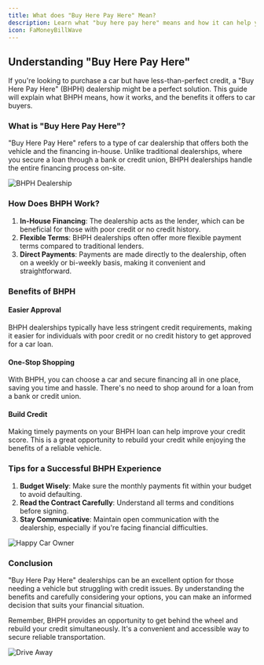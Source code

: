 ```yaml
---
title: What does "Buy Here Pay Here" Mean?
description: Learn what "buy here pay here" means and how it can help you purchase a car.
icon: FaMoneyBillWave
---
```


## Understanding "Buy Here Pay Here"

If you're looking to purchase a car but have less-than-perfect credit, a "Buy Here Pay Here" (BHPH) dealership might be a perfect solution. This guide will explain what BHPH means, how it works, and the benefits it offers to car buyers.

### What is "Buy Here Pay Here"?

"Buy Here Pay Here" refers to a type of car dealership that offers both the vehicle and the financing in-house. Unlike traditional dealerships, where you secure a loan through a bank or credit union, BHPH dealerships handle the entire financing process on-site.

![BHPH Dealership](/CherokeeAuto/images/blog/bhph/cherokee.jpg)

### How Does BHPH Work?

1. **In-House Financing**: The dealership acts as the lender, which can be beneficial for those with poor credit or no credit history.
2. **Flexible Terms**: BHPH dealerships often offer more flexible payment terms compared to traditional lenders.
3. **Direct Payments**: Payments are made directly to the dealership, often on a weekly or bi-weekly basis, making it convenient and straightforward.

### Benefits of BHPH

#### Easier Approval

BHPH dealerships typically have less stringent credit requirements, making it easier for individuals with poor credit or no credit history to get approved for a car loan.

#### One-Stop Shopping

With BHPH, you can choose a car and secure financing all in one place, saving you time and hassle. There's no need to shop around for a loan from a bank or credit union.

#### Build Credit

Making timely payments on your BHPH loan can help improve your credit score. This is a great opportunity to rebuild your credit while enjoying the benefits of a reliable vehicle.

<!-- ![Car Financing](/public/images/blog/bhph/financing.jpg) -->

### Tips for a Successful BHPH Experience

1. **Budget Wisely**: Make sure the monthly payments fit within your budget to avoid defaulting.
2. **Read the Contract Carefully**: Understand all terms and conditions before signing.
3. **Stay Communicative**: Maintain open communication with the dealership, especially if you're facing financial difficulties.

![Happy Car Owner](/CherokeeAuto/images/blog/bhph/happyguy.jpg)

### Conclusion

"Buy Here Pay Here" dealerships can be an excellent option for those needing a vehicle but struggling with credit issues. By understanding the benefits and carefully considering your options, you can make an informed decision that suits your financial situation.

Remember, BHPH provides an opportunity to get behind the wheel and rebuild your credit simultaneously. It's a convenient and accessible way to secure reliable transportation.

![Drive Away](/CherokeeAuto/images/blog/bhph/happy.webp)
